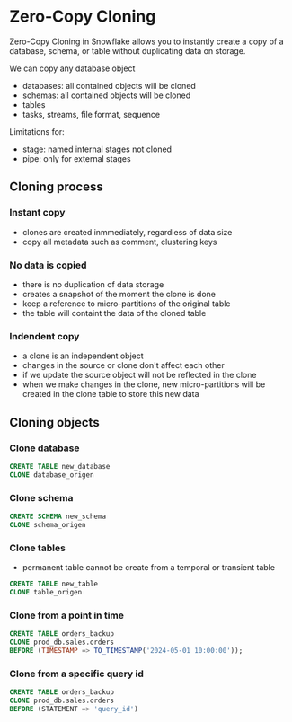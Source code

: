 # Zero-Copy Cloning

Zero-Copy Cloning in Snowflake allows you to instantly create a copy of a database, schema, or table without duplicating data on storage.

We can copy any database object

- databases: all contained objects will be cloned
- schemas: all contained objects will be cloned
- tables
- tasks, streams, file format, sequence

Limitations for:

- stage: named internal stages not cloned
- pipe: only for external stages

## Cloning process

### Instant copy

- clones are created inmmediately, regardless of data size
- copy all metadata such as comment, clustering keys

### No data is copied

- there is no duplication of data storage
- creates a snapshot of the moment the clone is done
- keep a reference to micro-partitions of the original table
- the table will containt the data of the cloned table

### Indendent copy

- a clone is an independent object
- changes in the source or clone don't affect each other
- if we update the source object will not be reflected in the clone
- when we make changes in the clone, new micro-partitions will be created in the clone table to store this new data

## Cloning objects

### Clone database

```sql
CREATE TABLE new_database
CLONE database_origen
```

### Clone schema

```sql
CREATE SCHEMA new_schema
CLONE schema_origen
```

### Clone tables

- permanent table cannot be create from a temporal or transient table

```sql
CREATE TABLE new_table
CLONE table_origen
```

### Clone from a point in time

```sql
CREATE TABLE orders_backup
CLONE prod_db.sales.orders
BEFORE (TIMESTAMP => TO_TIMESTAMP('2024-05-01 10:00:00'));
```

### Clone from a specific query id

```sql
CREATE TABLE orders_backup
CLONE prod_db.sales.orders
BEFORE (STATEMENT => 'query_id')
```
